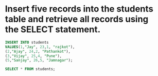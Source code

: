 #  Insert five records into the students table and retrieve all records using the SELECT statement.

```sql
INSERT INTO students
VALUES(1,"Jay", 23,1, "rajkot"),
(2,"Ajay", 24,2, "Pathankot"),
(3,"Vijay", 25,4, "Pune"),
(5,"Sanjay", 26,5, "Jamnagar");

SELECT * FROM students;
```